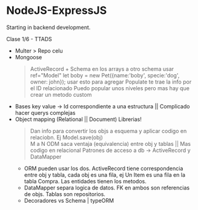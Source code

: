 # NodeJS-ExpressJS
Starting in backend development.


Clase 1/6 - TTADS
* Multer > Repo celu
* Mongoose
  > ActiveRecord + Schema
  > en los arrays a otro schema usar ref="Model"   let boby = new Pet({name:'boby', specie:'dog', owner: john}); usar esto para agregar
  > Populate te trae la info por el ID relacionado
  > Puedo popular unos niveles pero mas hay que crear un metodo custom
  > 
* Bases key value -> Id correspondiente a una estructura || Complicado hacer querys complejas
* Object mapping (Relational || Document) Librerias!
  > Dan info para convertir los objs a esquema y aplicar codigo en relaciobn. Ej Model.save(obj)  
  > M a N ODM saca ventaja (equivalencia) entre obj y tablas || Mas codigo en relacional
  > Patrones de acceso a db -> ActiveRecord y DataMapper
    - ORM pueden usar los dos. ActiveRecord tiene correspondencia entre obj y tabla, cada obj es una fila,
      ej Un Item es una fila en la tabla Compra. Las entidades tienen los metodos.
    - DataMapper separa logica de datos. FK en ambos son referencias de objs. Tablas son repositorios.
    - Decoradores vs Schema   | typeORM 
